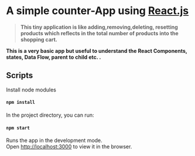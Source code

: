 # A simple counter-App using [React.js](https://reactjs.org)

> **This tiny application is like adding,removing,deleting, resetting products which reflects in the total number of products into the shopping cart.**

**This is a very basic app but useful to understand the React Components, states, Data Flow, parent to child etc. .**

## Scripts

Install node modules

#### `npm install`

In the project directory, you can run:

#### `npm start`

Runs the app in the development mode.<br>
Open [http://localhost:3000](http://localhost:3000) to view it in the browser.
